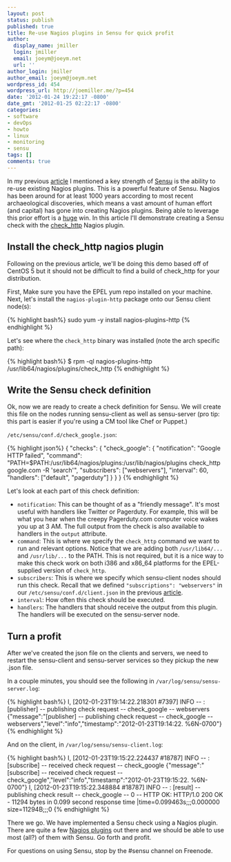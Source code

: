 ```yaml
---
layout: post
status: publish
published: true
title: Re-use Nagios plugins in Sensu for quick profit
author:
  display_name: jmiller
  login: jmiller
  email: joeym@joeym.net
  url: ''
author_login: jmiller
author_email: joeym@joeym.net
wordpress_id: 454
wordpress_url: http://joemiller.me/?p=454
date: '2012-01-24 19:22:17 -0800'
date_gmt: '2012-01-25 02:22:17 -0800'
categories:
- software
- devOps
- howto
- linux
- monitoring
- sensu
tags: []
comments: true
---
```

In my previous [article](http://joemiller.me/2012/01/19/getting-started-with-the-sensu-monitoring-framework/) I mentioned a key strength of [Sensu](https://github.com/sonian/sensu) is the ability to re-use existing Nagios plugins. This is a powerful feature of Sensu. Nagios has been around for at least 1000 years according to most recent archaeological discoveries, which means a vast amount of human effort (and capital) has gone into creating Nagios plugins. Being able to leverage this prior effort is a [huge](http://www.youtube.com/watch?v=gS7KXhK3sro) win. In this article I'll demonstrate creating a Sensu check with the [check\_http](http://nagiosplugins.org/man/check_http) Nagios plugin.
<!--more-->

## Install the check\_http nagios plugin

Following on the previous article, we'll be doing this demo based off of CentOS 5 but it should not be difficult to find a build of check\_http for your distribution.

First, Make sure you have the EPEL yum repo installed on your machine. Next, let's install the `nagios-plugin-http` package onto our Sensu client node(s):

{% highlight bash%}
sudo yum -y install nagios-plugins-http
{% endhighlight %}

Let's see where the `check_http` binary was installed (note the arch specific path):

{% highlight bash%}
$ rpm -ql nagios-plugins-http
/usr/lib64/nagios/plugins/check_http
{% endhighlight %}

## Write the Sensu check definition

Ok, now we are ready to create a check definition for Sensu. We will create this file on the nodes running sensu-client as well as sensu-server (pro tip: this part is easier if you're using a CM tool like Chef or Puppet.)

`/etc/sensu/conf.d/check_google.json`:

{% highlight json%}
{
  "checks": {
    "check_google": {
      "notification": "Google HTTP failed",
      "command": "PATH=$PATH:/usr/lib64/nagios/plugins:/usr/lib/nagios/plugins check_http google.com -R 'search'",
      "subscribers": ["webservers"],
      "interval": 60,
      "handlers": ["default", "pagerduty"]
    }
  }
}
{% endhighlight %}

Let's look at each part of this check definition:

- `notification`: This can be thought of as a "friendly message". It's most useful with handlers like Twitter or Pagerduty. For example, this will be what you hear when the creepy Pagerduty.com computer voice wakes you up at 3 AM. The full output from the check is also available to handlers in the `output` attribute.
- `command`: This is where we specify the `check_http` command we want to run and relevant options. Notice that we are adding both `/usr/lib64/...` and `/usr/lib/...` to the PATH. This is not required, but it is a nice way to make this check work on both i386 and x86\_64 platforms for the EPEL-supplied version of `check_http`.
- `subscribers`: This is where we specify which sensu-client nodes should run this check. Recall that we defined `"subscriptions": "webservers"` in our `/etc/sensu/conf.d/client.json` in the previous [article](http://joemiller.me/2012/01/19/getting-started-with-the-sensu-monitoring-framework/).
- `interval`: How often this check should be executed.
- `handlers`: The handlers that should receive the output from this plugin. The handlers will be executed on the sensu-server node.

## Turn a profit

After we've created the json file on the clients and servers, we need to restart the sensu-client and sensu-server services so they pickup the new .json file.

In a couple minutes, you should see the following in `/var/log/sensu/sensu-server.log`:

{% highlight bash%}
I, [2012-01-23T19:14:22.218301 #7397] INFO -- : [publisher] -- publishing check request -- check_google -- webservers {"message":"[publisher] -- publishing check request -- check_google -- webservers","level":"info","timestamp":"2012-01-23T19:14:22. %6N-0700"}
{% endhighlight %}

And on the client, in `/var/log/sensu/sensu-client.log`:

{% highlight bash%}
I, [2012-01-23T19:15:22.224437 #18787] INFO -- : [subscribe] -- received check request -- check_google {"message":"[subscribe] -- received check request -- check_google","level":"info","timestamp":"2012-01-23T19:15:22. %6N-0700"}
I, [2012-01-23T19:15:22.348884 #18787] INFO -- : [result] -- publishing check result -- check_google -- 0 -- HTTP OK: HTTP/1.0 200 OK - 11294 bytes in 0.099 second response time |time=0.099463s;;;0.000000 size=11294B;;;0
{% endhighlight %}

There we go. We have implemented a Sensu check using a Nagios plugin. There are quite a few [Nagios plugins](http://nagiosplugins.org/) out there and we should be able to use most (all?) of them with Sensu. Go forth and profit.

For questions on using Sensu, stop by the #sensu channel on Freenode.

